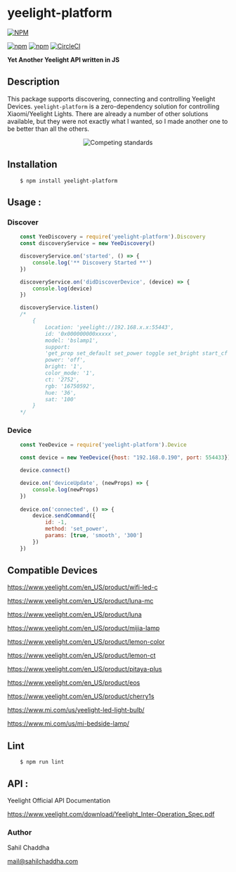 # yeelight-platform

[![NPM](https://nodei.co/npm/yeelight-platform.png?downloads=true&downloadRank=true&stars=true)](https://nodei.co/npm/yeelight-platform/)

[![npm](https://img.shields.io/npm/dm/yeelight-platform.svg)](https://www.npmjs.com/package/yeelight-platform)
[![npm](https://img.shields.io/npm/v/yeelight-platform.svg)](https://www.npmjs.com/package/yeelight-platform)
[![CircleCI](https://circleci.com/gh/sahilchaddha/yeelight-platform.svg?style=svg)](https://circleci.com/gh/sahilchaddha/yeelight-platform)


**Yet Another Yeelight API written in JS**

## Description

This package supports discovering, connecting and controlling Yeelight Devices.
`yeelight-platform` is a zero-dependency solution for controlling Xiaomi/Yeelight Lights. There are already a number of other solutions available, but they were not exactly what I wanted, so I made another one to be better than all the others.

<p align="center">
  <!-- Why isn't there Markdown for centered images? -->
  <img src="https://imgs.xkcd.com/comics/standards.png" alt="Competing standards">
</p>

## Installation

```shell
    $ npm install yeelight-platform
```

## Usage : 

### Discover

```js
    const YeeDiscovery = require('yeelight-platform').Discovery
    const discoveryService = new YeeDiscovery()

    discoveryService.on('started', () => {
        console.log('** Discovery Started **')
    })

    discoveryService.on('didDiscoverDevice', (device) => {
        console.log(device)
    })

    discoveryService.listen()
    /*
        {
            Location: 'yeelight://192.168.x.x:55443',
            id: '0x000000000xxxxx',
            model: 'bslamp1',
            support:
            'get_prop set_default set_power toggle set_bright start_cf stop_cf set_scene cron_add cron_get cron_del set_ct_abx set_rgb set_hsv set_adjust adjust_bright adjust_ct adjust_color set_music set_name',
            power: 'off',
            bright: '1',
            color_mode: '1',
            ct: '2752',
            rgb: '16750592',
            hue: '36',
            sat: '100'
        }
    */
```

### Device

```js
    const YeeDevice = require('yeelight-platform').Device

    const device = new YeeDevice({host: "192.168.0.190", port: 554433})

    device.connect()

    device.on('deviceUpdate', (newProps) => {
        console.log(newProps)
    })
    
    device.on('connected', () => {
        device.sendCommand({
            id: -1,
            method: 'set_power',
            params: [true, 'smooth', '300']
        })
    })    

```

## Compatible Devices

https://www.yeelight.com/en_US/product/wifi-led-c

https://www.yeelight.com/en_US/product/luna-mc

https://www.yeelight.com/en_US/product/luna

https://www.yeelight.com/en_US/product/mijia-lamp

https://www.yeelight.com/en_US/product/lemon-color

https://www.yeelight.com/en_US/product/lemon-ct

https://www.yeelight.com/en_US/product/pitaya-plus

https://www.yeelight.com/en_US/product/eos

https://www.yeelight.com/en_US/product/cherry1s

https://www.mi.com/us/yeelight-led-light-bulb/

https://www.mi.com/us/mi-bedside-lamp/


## Lint

```shell
    $ npm run lint
```

## API : 

Yeelight Official API Documentation

https://www.yeelight.com/download/Yeelight_Inter-Operation_Spec.pdf

### Author

Sahil Chaddha

mail@sahilchaddha.com
